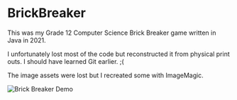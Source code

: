 # BrickBreaker

This was my Grade 12 Computer Science Brick Breaker game written
in Java in 2021.

I unfortunately lost most of the code but reconstructed it from
physical print outs. I should have learned Git earlier. ;(

The image assets were lost but I recreated some with ImageMagic.

![Brick Breaker Demo](docs/BrickBreakerVideo_small.gif)

